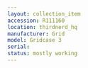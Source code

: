 ```yaml
---
layout: collection_item
accession: R111160
location: thirdnerd_hq
manufacturer: Grid
model: Gridcase 3
serial: 
status: mostly working
---
```


